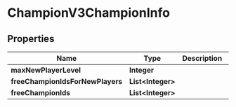 

# ChampionV3ChampionInfo


## Properties

| Name | Type | Description | Notes |
|------------ | ------------- | ------------- | -------------|
|**maxNewPlayerLevel** | **Integer** |  |  |
|**freeChampionIdsForNewPlayers** | **List&lt;Integer&gt;** |  |  |
|**freeChampionIds** | **List&lt;Integer&gt;** |  |  |



